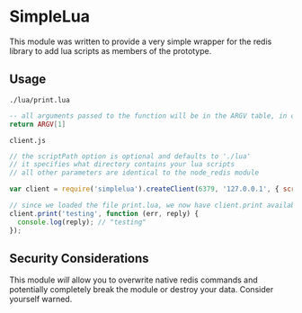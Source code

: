 SimpleLua
=========

This module was written to provide a very simple wrapper for the redis library to add lua scripts as members of the prototype.

Usage
-----

```./lua/print.lua```

```lua
-- all arguments passed to the function will be in the ARGV table, in order
return ARGV[1]
```

```client.js```

```js
// the scriptPath option is optional and defaults to './lua'
// it specifies what directory contains your lua scripts
// all other parameters are identical to the node_redis module

var client = require('simplelua').createClient(6379, '127.0.0.1', { scriptPath: './lua' });

// since we loaded the file print.lua, we now have client.print available
client.print('testing', function (err, reply) {
  console.log(reply); // "testing"
});
```

Security Considerations
-----------------------

This module *will* allow you to overwrite native redis commands and potentially completely break the module or destroy your data. Consider yourself warned.
